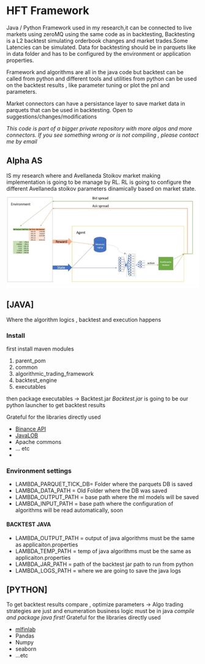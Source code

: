 # HFT Framework
Java / Python Framework used in my research,it can be connected to live markets using zeroMQ using the same code as in backtesting,
Backtesting is a L2 backtest simulating orderbook changes and market trades.Some Latencies can be simulated.
Data for backtesting should be in parquets like in data folder and has to be configured by the environment or application properties.

Framework and algorithms are all in the java code but backtest can be called from python and different tools and utilities from python can be used on the backtest
results , like parameter tuning or plot the pnl and parameters.

Market connectors can have a persistance layer to save market data in parquets that can be used in backtesting.
Open to suggestions/changes/modifications


*This code is part of a bigger private repository with more algos and more connectors. If you see something wrong or is not compiling , please contact me by email*

## Alpha AS
IS my research where and Avellaneda Stoikov market making implementation is going to be manage by RL.
RL is going to configure the different Avellaneda stoikov parameters dinamically based on market state.
![Alpha AS](fig/AlphaAS_functional.jpg?raw=true "Alpha AS")




## [JAVA]
Where the algorithm logics , backtest and execution happens

### Install 
first install maven modules

1. parent_pom
2. common
3. algorithmic_trading_framework
4. backtest_engine
5. executables

then package executables -> Backtest.jar
*Backtest.jar* is going to be our python launcher to get backtest results

Grateful for the libraries directly used

* [Binance API](https://github.com/binance-exchange/binance-java-api)
* [JavaLOB](https://github.com/DrAshBooth/JavaLOB)
* Apache commons
* ... etc
* 
### Environment settings
* LAMBDA_PARQUET_TICK_DB= Folder where the parquets DB is saved 
* LAMBDA_DATA_PATH = Old Folder where the DB was saved 
* LAMBDA_OUTPUT_PATH = base path where the ml models will be saved
* LAMBDA_INPUT_PATH = base path where the configuration of algorithms will be read automatically, soon

#### BACKTEST JAVA 

* LAMBDA_OUTPUT_PATH = output of java algorithms must be the same as applicaiton.properties
* LAMBDA_TEMP_PATH = temp of java algorithms must be the same as applicaiton.properties
* LAMBDA_JAR_PATH = path of the backtest jar path to run from python
* LAMBDA_LOGS_PATH = where we are going to save the java logs

## [PYTHON]
To get backtest results compare , optimize parameters -> Algo trading strategies are just and enumeration business logic must be in java
*compile and package java first!*
Grateful for the libraries directly used

* [mlfinlab](https://hudsonthames.org/mlfinlab/)
* Pandas
* Numpy
* seaborn
* ...etc



